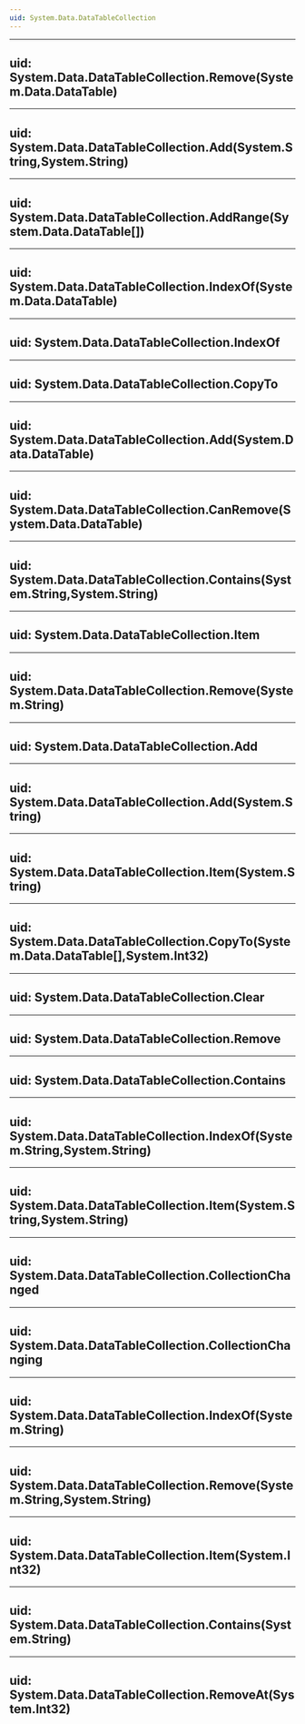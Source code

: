```yaml
---
uid: System.Data.DataTableCollection
---
```


---
uid: System.Data.DataTableCollection.Remove(System.Data.DataTable)
---

---
uid: System.Data.DataTableCollection.Add(System.String,System.String)
---

---
uid: System.Data.DataTableCollection.AddRange(System.Data.DataTable[])
---

---
uid: System.Data.DataTableCollection.IndexOf(System.Data.DataTable)
---

---
uid: System.Data.DataTableCollection.IndexOf
---

---
uid: System.Data.DataTableCollection.CopyTo
---

---
uid: System.Data.DataTableCollection.Add(System.Data.DataTable)
---

---
uid: System.Data.DataTableCollection.CanRemove(System.Data.DataTable)
---

---
uid: System.Data.DataTableCollection.Contains(System.String,System.String)
---

---
uid: System.Data.DataTableCollection.Item
---

---
uid: System.Data.DataTableCollection.Remove(System.String)
---

---
uid: System.Data.DataTableCollection.Add
---

---
uid: System.Data.DataTableCollection.Add(System.String)
---

---
uid: System.Data.DataTableCollection.Item(System.String)
---

---
uid: System.Data.DataTableCollection.CopyTo(System.Data.DataTable[],System.Int32)
---

---
uid: System.Data.DataTableCollection.Clear
---

---
uid: System.Data.DataTableCollection.Remove
---

---
uid: System.Data.DataTableCollection.Contains
---

---
uid: System.Data.DataTableCollection.IndexOf(System.String,System.String)
---

---
uid: System.Data.DataTableCollection.Item(System.String,System.String)
---

---
uid: System.Data.DataTableCollection.CollectionChanged
---

---
uid: System.Data.DataTableCollection.CollectionChanging
---

---
uid: System.Data.DataTableCollection.IndexOf(System.String)
---

---
uid: System.Data.DataTableCollection.Remove(System.String,System.String)
---

---
uid: System.Data.DataTableCollection.Item(System.Int32)
---

---
uid: System.Data.DataTableCollection.Contains(System.String)
---

---
uid: System.Data.DataTableCollection.RemoveAt(System.Int32)
---
